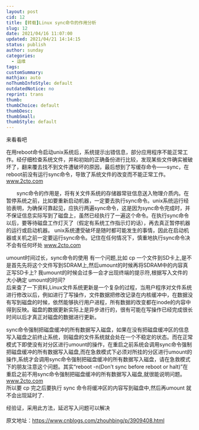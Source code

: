 ```yaml
---
layout: post
cid: 12
title: [转载]Linux sync命令的作用分析
slug: 12
date: 2021/04/16 11:07:00
updated: 2021/04/21 14:14:15
status: publish
author: sunday
categories: 
  - 运维
tags: 
customSummary: 
mathjax: auto
noThumbInfoStyle: default
outdatedNotice: no
reprint: trans
thumb: 
thumbChoice: default
thumbDesc: 
thumbSmall: 
thumbStyle: default
---
```


来看看吧 <!--more--> 

在用reboot命令启动unix系统后，系统提示出错信息，部分应用程序不能正常工作。经仔细检查系统文件，并和初始的正确备份进行比较，发现某些文件确实被破坏了，翻来覆去找不到文件遭破坏的原因，最后想到了写缓存命令——sync，在reboot前没有运行sync命令，导致了系统文件的改变而不能正常工作。  www.2cto.com  
 
　　sync命令的作用是，将有关文件系统的存储器常驻信息送入物理介质内。在暂停系统之前，比如要重新启动机器，一定要去执行sync命令。unix系统运行经验表明，为确保可靠起见，应执行两遍sync命令，这是因为sync命令完成时，并不保证信息实际写到了磁盘上，虽然已经执行了一遍这个命令。在执行sync命令以后，要等待磁盘工作灯灭了（假定有系统工作指示灯的话），再去真正暂停机器的运行或启动机器。
unix系统遭受破坏是随时都可能发生的事情，因此在启动机器或关机之前一定要运行sync命令。记住在任何情况下，慎重地执行sync命令决不会有任何坏处  www.2cto.com  
 
umount时间过长，sync命令的使用
有一个问题,比如 cp 一个文件到SD卡上,是不是首先先将这个文件写到SDRAM上,然后umount的时候再将SDRAM中的内容真正写SD卡上? 我umount的时候会过多一会才出现终端的提示符,根据写入文件的大小确定 umount的时间?  
后来查了一下资料,Linux文件系统更新是一个复杂的过程，当用户程序对文件系统进行修改以后，例如进行了写操作，文件数据把修改记录在内核缓冲中，在数据没有写到磁盘的时候，依然能够执行用户进程，所有数据的改变都在inode的内容中得到反映。磁盘的数据更新实际上是异步进行的，很有可能在写操作已经完成很长时间以后才真正对磁盘的数据进行更新。

sync命令强制把磁盘缓冲的所有数据写入磁盘，如果在没有把磁盘缓冲区的信息写入磁盘之前终止系统，则磁盘的文件系统就会处在一个不稳定的状态。而在正常模式下即使没有对分区进行umount的操作，在重启之前系统会调用sync命令强制把磁盘缓冲的所有数据写入磁盘,而在急救模式下必须对所挂的分区进行umount的操作,系统才会调用sync命令强制把磁盘缓冲的所有数据写入磁盘，请在急救模式下的朋友注意这个问题。其实“reboot -n(Don’t sync before reboot or halt)”在重启之前不用sync命令强制把磁盘缓冲的所有数据写入磁盘,就很能说明问题。  www.2cto.com  
所以要 cp 完之后要执行 sync 命令将缓冲区的内容写到磁盘中,然后再umount 就不会出现延时了.
 
经验证，采用此方法，延迟写入问题可以解决


原文地址：https://www.cnblogs.com/zhouhbing/p/3909408.html